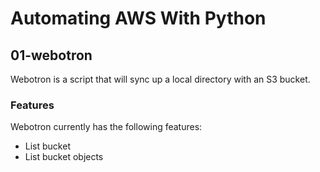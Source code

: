 # Automating AWS With Python

## 01-webotron
Webotron is a  script that will sync up a local directory with an S3 bucket.

### Features
Webotron currently has the following features:

- List bucket
- List bucket objects
